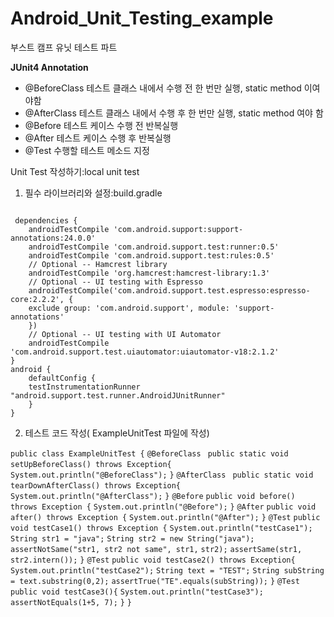 # Android_Unit_Testing_example
부스트 캠프 유닛 테스트 파트

**JUnit4 Annotation**
* @BeforeClass 테스트 클래스 내에서 수행 전 한 번만 실행, static method 이여야함
* @AfterClass 테스트 클래스 내에서 수행 후 한 번만 실행, static method 여야 함
* @Before 테스트 케이스 수행 전 반복실행
* @After 테스트 케이스 수행 후 반복실행
* @Test 수행할 테스트 메소드 지정

Unit Test 작성하기:local unit test

1. 필수 라이브러리와 설정:build.gradle
 <pre><code>
 dependencies {
	androidTestCompile 'com.android.support:support-annotations:24.0.0'
	androidTestCompile 'com.android.support.test:runner:0.5'
	androidTestCompile 'com.android.support.test:rules:0.5'
	// Optional -- Hamcrest library
	androidTestCompile 'org.hamcrest:hamcrest-library:1.3'
	// Optional -- UI testing with Espresso
	androidTestCompile('com.android.support.test.espresso:espresso-core:2.2.2', {
	exclude group: 'com.android.support', module: 'support-annotations'
	})
	// Optional -- UI testing with UI Automator
	androidTestCompile 'com.android.support.test.uiautomator:uiautomator-v18:2.1.2'
}
android {
	defaultConfig {
	testInstrumentationRunner "android.support.test.runner.AndroidJUnitRunner"
	}
}
</code></pre>

2. 테스트 코드 작성( ExampleUnitTest 파일에 작성)

  `public class ExampleUnitTest {`
  `@BeforeClass`
  `	public static void setUpBeforeClass() throws Exception{`
  `	System.out.println("@BeforeClass");`
  `}`
  `@AfterClass`
  `	public static void tearDownAfterClass() throws Exception{`
  `	System.out.println("@AfterClass");`
  `}`
  `@Before`
  `public void before() throws Exception {`
  `System.out.println("@Before");`
  `}`
  `@After`
  `public void after() throws Exception {`
  `System.out.println("@After");`
  `}`
  `@Test`
  `public void testCase1() throws Exception {`
  `System.out.println("testCase1");`
  `String str1 = "java";`
  `String str2 = new String("java");`
  `assertNotSame("str1, str2 not same", str1,`
  `str2);`
  `assertSame(str1, str2.intern());`
  `}`
  `@Test`
  `public void testCase2() throws Exception{`
  `System.out.println("testCase2");`
  `String text = "TEST";`
  `String subString = text.substring(0,2);`
  `assertTrue("TE".equals(subString));`
  `}`
  `@Test`
  `public void testCase3(){`
  `System.out.println("testCase3");`
  `assertNotEquals(1+5, 7);`
  `}`
  `}`



